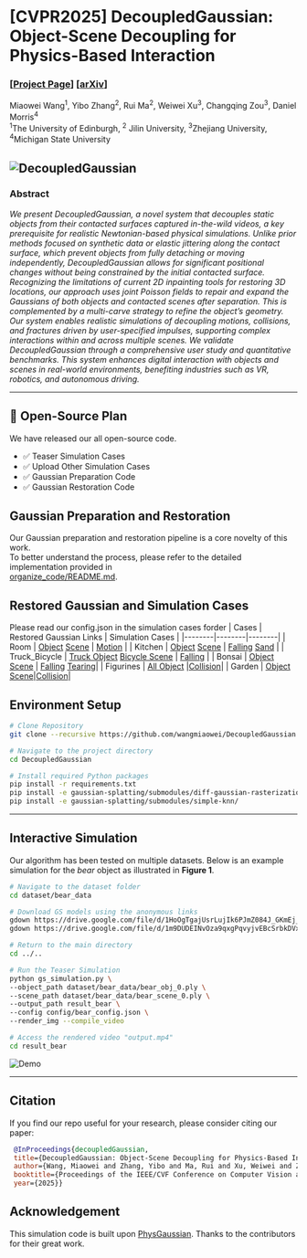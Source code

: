 # [CVPR2025] DecoupledGaussian: Object-Scene Decoupling for Physics-Based Interaction

### [[Project Page](https://wangmiaowei.github.io/DecoupledGaussian.github.io/)] [[arXiv](https://arxiv.org/abs/2503.05484v1)] 

Miaowei Wang<sup>1</sup>\, Yibo Zhang<sup>2</sup>\, Rui Ma<sup>2</sup>\, Weiwei Xu<sup>3</sup>\, Changqing Zou<sup>3</sup>, Daniel Morris<sup>4</sup><br>
<sup>1</sup>The University of Edinburgh, <sup>2</sup>
Jilin University, <sup>3</sup>Zhejiang University, <sup>4</sup>Michigan State University <br>

![DecoupledGaussian](assets/teaser.png)
---

### Abstract

*We present DecoupledGaussian, a novel system that decouples static objects from their contacted surfaces captured in-the-wild videos, a key prerequisite for realistic Newtonian-based physical simulations. Unlike prior methods focused on synthetic data or elastic jittering along the contact surface, which prevent objects from fully detaching or moving independently, DecoupledGaussian allows for significant positional changes without being constrained by the initial contacted surface. Recognizing the limitations of current 2D inpainting tools for restoring 3D locations,
our approach uses joint Poisson fields to repair and expand the Gaussians of both objects and contacted scenes after separation. This is complemented by a multi-carve strategy to refine the object’s geometry. Our system enables realistic simulations of decoupling motions, collisions, and fractures driven by user-specified impulses, supporting complex interactions within and across multiple scenes. We validate DecoupledGaussian through a comprehensive user study and quantitative benchmarks. This system enhances digital interaction with objects and scenes in real-world environments, benefiting industries such as VR, robotics, and autonomous driving.*

---
## 📑 Open-Source Plan
We have released our all open-source code. 
- ✅ Teaser Simulation Cases
- ✅ Upload Other Simulation Cases
- ✅ Gaussian Preparation Code 
- ✅ Gaussian Restoration Code

## Gaussian Preparation and Restoration

Our Gaussian preparation and restoration pipeline is a core novelty of this work.  
To better understand the process, please refer to the detailed implementation provided in  
[organize_code/README.md](organize_code/README.md).

## Restored Gaussian and Simulation Cases 

Please read our config.json in the simulation cases forder
| Cases    | Restored Gaussian Links    | Simulation Cases    |
|--------|--------|--------|
| Room  | [Object](https://drive.google.com/file/d/1vG2Q75Pd9ZEv1qvYMyDpqe-r7DDB4DdA/view?usp=sharing) [Scene](https://drive.google.com/file/d/1jszQPIELNgPIg7jGhdXnuxfih3WFJYEF/view?usp=sharing)    | [Motion](https://drive.google.com/drive/folders/1HriHz_IFjxoE2UarHvesXXxpMrHwAKyG?usp=sharing)  |
| Kitchen  | [Object](https://drive.google.com/file/d/1M7O2zNwP-NXTf3XewKDXTF3zPxoqnRlP/view?usp=sharing) [Scene](https://drive.google.com/file/d/1fi0eD50IGaFqkzVKcJjQeE2eirXHUZIF/view?usp=sharing) | [Falling](https://drive.google.com/drive/folders/1jai_hNEOqj9CjMC4zqmCHf4AGPQR7SjV?usp=sharing) [Sand](https://drive.google.com/drive/folders/1ILgXJiIokvbkMkBa9qHkafRWw6ZKuCr7?usp=sharing) |
| Truck_Bicycle  | [Truck Object](https://drive.google.com/file/d/1GH8WBVzDN53va4T5LcrR0rd8_tqNJlhL/view?usp=sharing) [Bicycle Scene](https://drive.google.com/file/d/19aND0SE_bvXdAO1y3zIyePWICjoRbHPr/view?usp=sharing) | [Falling](https://drive.google.com/drive/folders/1zahMTEO4A0VjGVa1nRfitgXMMyjYmkKW?usp=sharing) |
| Bonsai  | [Object](https://drive.google.com/file/d/1cm_GIFIGIevIAuGRdwm07w-7w0hM07B1/view?usp=sharing) [Scene](https://drive.google.com/file/d/19jDL5X9Xzbd_a7AAAsh-9FYzh4-6388N/view?usp=sharing) | [Falling](https://drive.google.com/drive/folders/1t7LuBXt_f7JphWyJ2-OlHrfzUcReowlV?usp=sharing) [Tearing](https://drive.google.com/drive/folders/1I0d8h-F-m0Ck-kYe_RPN3ZgpTrPf1Dk6?usp=sharing)|
| Figurines  | [All Object](https://drive.google.com/drive/folders/1Pi7e66-Mjeua5Btfzm26kpu3_uSpShNd?usp=sharing) |[Collision](https://drive.google.com/drive/folders/1d8aZvsnfyNznp37YIv6mynj1w1JISh48?usp=sharing)|
| Garden  | [Object](https://drive.google.com/file/d/1HBgAS9JVPnqKYERWk3q3v7PohuU309uS/view?usp=sharing) [Scene](https://drive.google.com/file/d/1zUBWBUVs2QlEzmoRs_hEqyCgC76U-aJg/view?usp=sharing)|[Collision](https://drive.google.com/drive/folders/17GJP_3GpHGHZK8Zg1u-paB8aYfQH3KMG?usp=drive_link)|
## Environment Setup
```bash
# Clone Repository 
git clone --recursive https://github.com/wangmiaowei/DecoupledGaussian.git

# Navigate to the project directory
cd DecoupledGaussian

# Install required Python packages
pip install -r requirements.txt
pip install -e gaussian-splatting/submodules/diff-gaussian-rasterization/
pip install -e gaussian-splatting/submodules/simple-knn/
```

---

## Interactive Simulation

Our algorithm has been tested on multiple datasets. Below is an example simulation for the *bear* object as illustrated in **Figure 1**.

```bash
# Navigate to the dataset folder
cd dataset/bear_data

# Download GS models using the anonymous links
gdown https://drive.google.com/file/d/1HoOgTgajUsrLujIk6PJmZ084J_GKmEj_/view?usp=drive_link
gdown https://drive.google.com/file/d/1m9DUDEINvOza9qxgPqvyjvEBcSrbkDVx/view?usp=drive_link

# Return to the main directory
cd ../..

# Run the Teaser Simulation
python gs_simulation.py \
--object_path dataset/bear_data/bear_obj_0.ply \
--scene_path dataset/bear_data/bear_scene_0.ply \
--output_path result_bear \
--config config/bear_config.json \
--render_img --compile_video

# Access the rendered video "output.mp4"
cd result_bear 

```
![Demo](result_bear/bear_collision_compressed.gif)


---
## Citation

   If you find our repo useful for your research, please consider citing our paper:

   ```bibtex
    @InProceedings{decoupledGaussian,
    title={DecoupledGaussian: Object-Scene Decoupling for Physics-Based Interaction},
    author={Wang, Miaowei and Zhang, Yibo and Ma, Rui and Xu, Weiwei and Zou, Changqing and Morris, Daniel},
    booktitle={Proceedings of the IEEE/CVF Conference on Computer Vision and Pattern Recognition},
    year={2025}}
   ```


## Acknowledgement

This simulation code is built upon [PhysGaussian](https://github.com/XPandora/PhysGaussian). Thanks to the contributors for their great work.





